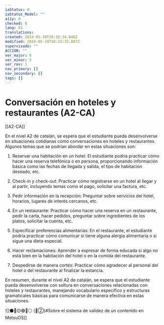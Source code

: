 ```yaml
---
iaStatus: 0
iaStatus_Model: ""
a11y: 0
checked: 0
lang: ES
translations: 
created: 2024-05-19T20:16:34.846Z
modified: 2024-05-19T20:23:32.897Z
supervisado: ""
ACCION: ""
ver_major: 0
ver_minor: 3
ver_rev: 1
nav_primary: []
nav_secondary: []
tags: []
---
```

# Conversación en hoteles y restaurantes (A2-CA)

[[A2-CA]]

En el nivel A2 de catalán, se espera que el estudiante pueda desenvolverse en situaciones cotidianas como conversaciones en hoteles y restaurantes. Algunos temas que se podrían abordar en estas situaciones son:

1. Reservar una habitación en un hotel: El estudiante podría practicar cómo hacer una reserva telefónica o en persona, proporcionando información básica como las fechas de llegada y salida, el tipo de habitación deseado, etc.

2. Check-in y check-out: Practicar cómo registrarse en un hotel al llegar y al partir, incluyendo temas como el pago, solicitar una factura, etc.

3. Pedir información en la recepción: Preguntar sobre servicios del hotel, horarios, lugares de interés cercanos, etc.

4. En un restaurante: Practicar cómo hacer una reserva en un restaurante, pedir la carta, hacer pedidos, preguntar sobre ingredientes de los platos, solicitar la cuenta, etc.

5. Especificar preferencias alimentarias: En el restaurante, el estudiante podría practicar cómo comunicar si tiene alguna alergia alimentaria o si sigue una dieta especial.

6. Hacer reclamaciones: Aprender a expresar de forma educada si algo no está bien en la habitación del hotel o en la comida del restaurante.

7. Despedirse de manera cortés: Practicar cómo agradecer al personal del hotel o del restaurante al finalizar la estancia.

En resumen, durante el nivel A2 de catalán, se espera que el estudiante pueda desenvolverse con soltura en conversaciones relacionadas con hoteles y restaurantes, manejando vocabulario específico y estructuras gramaticales básicas para comunicarse de manera efectiva en estas situaciones.

![[⚫🔴🟡🟢🔵⚪ (🔴②)#Sobre el sistema de validez de un contenido en MetsuOS]]
